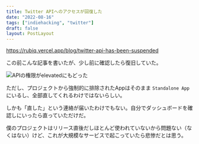 ```yaml
---
title: Twitter APIへのアクセスが回復した
date: "2022-08-16"
tags: ["indiehacking", "twitter"]
draft: false
layout: PostLayout
---
```


https://rubiq.vercel.app/blog/twitter-api-has-been-suspended

この前こんな記事を書いたが、少し前に確認したら復旧していた。

![APIの権限がelevatedにもどった](/static/images/blog/twitter-api-access.png)

ただし、プロジェクトから強制的に排除されたAppはそのまま `Standalone App` にいるし、全部直してくれるわけではないらしい。

しかも「直した」という連絡が届いたわけでもない。自分でダッシュボードを確認しにいったら直っていただけだ。

僕のプロジェクトはリリース直後だしほとんど使われていないから問題ない（なくはない）けど、これが大規模なサービスで起こっていたら悲惨だとは思う。
